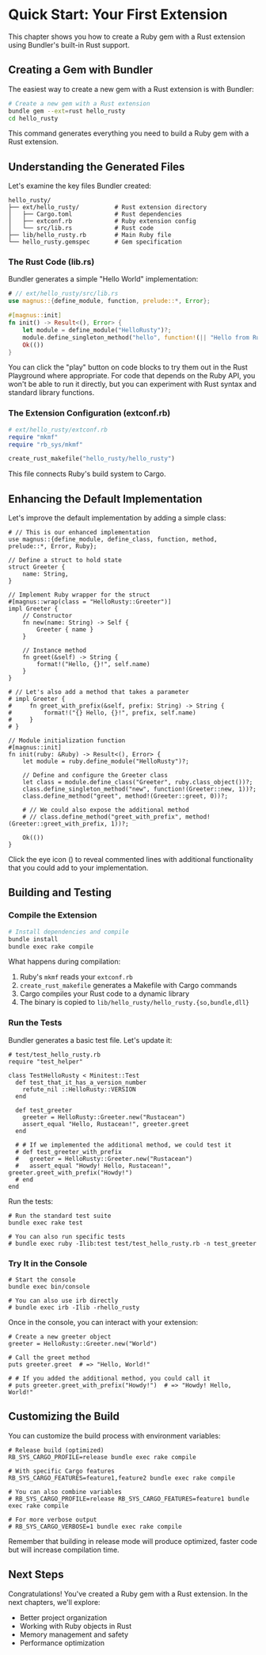 # Quick Start: Your First Extension

This chapter shows you how to create a Ruby gem with a Rust extension using Bundler's built-in Rust support.

## Creating a Gem with Bundler

The easiest way to create a new gem with a Rust extension is with Bundler:

```bash
# Create a new gem with a Rust extension
bundle gem --ext=rust hello_rusty
cd hello_rusty
```

This command generates everything you need to build a Ruby gem with a Rust extension.

## Understanding the Generated Files

Let's examine the key files Bundler created:

```
hello_rusty/
├── ext/hello_rusty/          # Rust extension directory
│   ├── Cargo.toml            # Rust dependencies
│   ├── extconf.rb            # Ruby extension config
│   └── src/lib.rs            # Rust code
├── lib/hello_rusty.rb        # Main Ruby file
└── hello_rusty.gemspec       # Gem specification
```

### The Rust Code (lib.rs)

Bundler generates a simple "Hello World" implementation:

```rust
# // ext/hello_rusty/src/lib.rs
use magnus::{define_module, function, prelude::*, Error};

#[magnus::init]
fn init() -> Result<(), Error> {
    let module = define_module("HelloRusty")?;
    module.define_singleton_method("hello", function!(|| "Hello from Rust!", 0))?;
    Ok(())
}
```

<div class="note">

You can click the "play" button on code blocks to try them out in the Rust Playground where appropriate. For code that
depends on the Ruby API, you won't be able to run it directly, but you can experiment with Rust syntax and standard
library functions.

</div>

### The Extension Configuration (extconf.rb)

```ruby
# ext/hello_rusty/extconf.rb
require "mkmf"
require "rb_sys/mkmf"

create_rust_makefile("hello_rusty/hello_rusty")
```

This file connects Ruby's build system to Cargo.

## Enhancing the Default Implementation

Let's improve the default implementation by adding a simple class:

```rust,noplayground,hidelines=#
# // This is our enhanced implementation
use magnus::{define_module, define_class, function, method, prelude::*, Error, Ruby};

// Define a struct to hold state
struct Greeter {
    name: String,
}

// Implement Ruby wrapper for the struct
#[magnus::wrap(class = "HelloRusty::Greeter")]
impl Greeter {
    // Constructor
    fn new(name: String) -> Self {
        Greeter { name }
    }

    // Instance method
    fn greet(&self) -> String {
        format!("Hello, {}!", self.name)
    }
}

# // Let's also add a method that takes a parameter
# impl Greeter {
#     fn greet_with_prefix(&self, prefix: String) -> String {
#         format!("{} Hello, {}!", prefix, self.name)
#     }
# }

// Module initialization function
#[magnus::init]
fn init(ruby: &Ruby) -> Result<(), Error> {
    let module = ruby.define_module("HelloRusty")?;

    // Define and configure the Greeter class
    let class = module.define_class("Greeter", ruby.class_object())?;
    class.define_singleton_method("new", function!(Greeter::new, 1))?;
    class.define_method("greet", method!(Greeter::greet, 0))?;

    # // We could also expose the additional method
    # // class.define_method("greet_with_prefix", method!(Greeter::greet_with_prefix, 1))?;

    Ok(())
}
```

<div class="tip">

Click the eye icon (<i class="fa fa-eye"></i>) to reveal commented lines with additional functionality that you could
add to your implementation.

</div>

## Building and Testing

### Compile the Extension

```bash
# Install dependencies and compile
bundle install
bundle exec rake compile
```

What happens during compilation:

1. Ruby's `mkmf` reads your `extconf.rb`
2. `create_rust_makefile` generates a Makefile with Cargo commands
3. Cargo compiles your Rust code to a dynamic library
4. The binary is copied to `lib/hello_rusty/hello_rusty.{so,bundle,dll}`

### Run the Tests

Bundler generates a basic test file. Let's update it:

```ruby,hidelines=#
# test/test_hello_rusty.rb
require "test_helper"

class TestHelloRusty < Minitest::Test
  def test_that_it_has_a_version_number
    refute_nil ::HelloRusty::VERSION
  end

  def test_greeter
    greeter = HelloRusty::Greeter.new("Rustacean")
    assert_equal "Hello, Rustacean!", greeter.greet
  end

  # # If we implemented the additional method, we could test it
  # def test_greeter_with_prefix
  #   greeter = HelloRusty::Greeter.new("Rustacean")
  #   assert_equal "Howdy! Hello, Rustacean!", greeter.greet_with_prefix("Howdy!")
  # end
end
```

Run the tests:

```bash,hidelines=#
# Run the standard test suite
bundle exec rake test

# You can also run specific tests
# bundle exec ruby -Ilib:test test/test_hello_rusty.rb -n test_greeter
```

### Try It in the Console

```bash,hidelines=#
# Start the console
bundle exec bin/console

# You can also use irb directly
# bundle exec irb -Ilib -rhello_rusty
```

Once in the console, you can interact with your extension:

```ruby,hidelines=#
# Create a new greeter object
greeter = HelloRusty::Greeter.new("World")

# Call the greet method
puts greeter.greet  # => "Hello, World!"

# # If you added the additional method, you could call it
# puts greeter.greet_with_prefix("Howdy!")  # => "Howdy! Hello, World!"
```

## Customizing the Build

You can customize the build process with environment variables:

```bash,hidelines=#
# Release build (optimized)
RB_SYS_CARGO_PROFILE=release bundle exec rake compile

# With specific Cargo features
RB_SYS_CARGO_FEATURES=feature1,feature2 bundle exec rake compile

# You can also combine variables
# RB_SYS_CARGO_PROFILE=release RB_SYS_CARGO_FEATURES=feature1 bundle exec rake compile

# For more verbose output
# RB_SYS_CARGO_VERBOSE=1 bundle exec rake compile
```

<div class="warning">

Remember that building in release mode will produce optimized, faster code but will increase compilation time.

</div>

## Next Steps

Congratulations! You've created a Ruby gem with a Rust extension. In the next chapters, we'll explore:

- Better project organization
- Working with Ruby objects in Rust
- Memory management and safety
- Performance optimization
